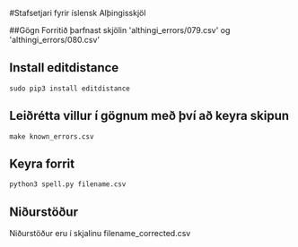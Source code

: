 #Stafsetjari fyrir íslensk Alþingisskjöl

##Gögn
Forritið þarfnast skjölin 'althingi_errors/079.csv' og 'althingi_errors/080.csv'


## Install editdistance
    sudo pip3 install editdistance

## Leiðrétta villur í gögnum með því að keyra skipun
    make known_errors.csv

## Keyra forrit
    python3 spell.py filename.csv
    
## Niðurstöður
Niðurstöður eru í skjalinu filename_corrected.csv
